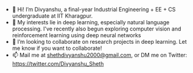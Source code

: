 - 👋 Hi! I’m Divyanshu, a final-year Industrial Engineering + EE + CS undergraduate at IIT Kharagpur.
- 👀 My interests lie in deep learning, especially natural language processing. I've recently also begun exploring computer vision and reinforcement learning using deep neural networks
- 🤝 I’m looking to collaborate on research projects in deep learning. Let me know if you want to collaborate!
- 📫 Mail me at shethdivyanshu2000@gmail.com, or DM me on Twitter: https://twitter.com/Divyanshu_Sheth

<!---
DivyanshuSheth/DivyanshuSheth is a ✨ special ✨ repository because its `README.md` (this file) appears on your GitHub profile.
You can click the Preview link to take a look at your changes.
--->
